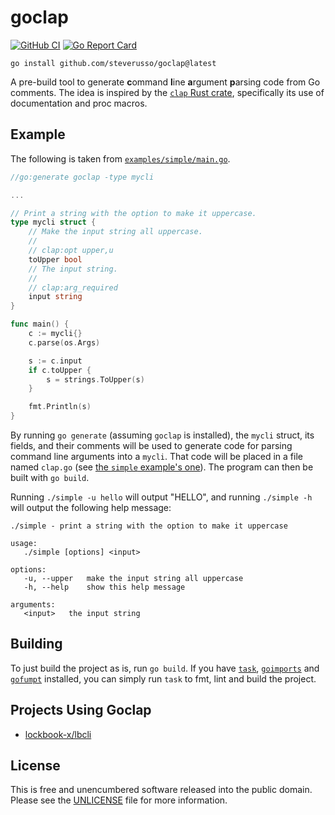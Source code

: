 # goclap

[![GitHub CI](https://github.com/steverusso/goclap/actions/workflows/ci.yaml/badge.svg)](https://github.com/steverusso/goclap/actions/workflows/ci.yaml)
[![Go Report Card](https://goreportcard.com/badge/github.com/steverusso/goclap)](https://goreportcard.com/report/github.com/steverusso/goclap)

```
go install github.com/steverusso/goclap@latest
```

A pre-build tool to generate **c**ommand **l**ine **a**rgument **p**arsing code
from Go comments. The idea is inspired by the [`clap` Rust
crate](https://github.com/clap-rs/clap), specifically its use of documentation
and proc macros.

## Example

The following is taken from [`examples/simple/main.go`](./examples/simple/main.go).

```go
//go:generate goclap -type mycli

...

// Print a string with the option to make it uppercase.
type mycli struct {
	// Make the input string all uppercase.
	//
	// clap:opt upper,u
	toUpper bool
	// The input string.
	//
	// clap:arg_required
	input string
}

func main() {
	c := mycli{}
	c.parse(os.Args)

	s := c.input
	if c.toUpper {
		s = strings.ToUpper(s)
	}

	fmt.Println(s)
}
```

By running `go generate` (assuming `goclap` is installed), the `mycli` struct,
its fields, and their comments will be used to generate code for parsing
command line arguments into a `mycli`. That code will be placed in a file named
`clap.go` (see [the `simple` example's one](./examples/simple/clap.go)). The
program can then be built with `go build`.

Running `./simple -u hello` will output "HELLO", and running `./simple -h` will
output the following help message:

```
./simple - print a string with the option to make it uppercase

usage:
   ./simple [options] <input>

options:
   -u, --upper   make the input string all uppercase
   -h, --help    show this help message

arguments:
   <input>   the input string
```

## Building

To just build the project as is, run `go build`. If you have
[`task`](https://github.com/go-task/task),
[`goimports`](https://pkg.go.dev/golang.org/x/tools/cmd/goimports) and
[`gofumpt`](https://github.com/mvdan/gofumpt) installed, you can simply run `task` to fmt,
lint and build the project.

## Projects Using Goclap

* [lockbook-x/lbcli](https://github.com/steverusso/lockbook-x/tree/master/lbcli)

## License

This is free and unencumbered software released into the public domain. Please
see the [UNLICENSE](./UNLICENSE) file for more information.
